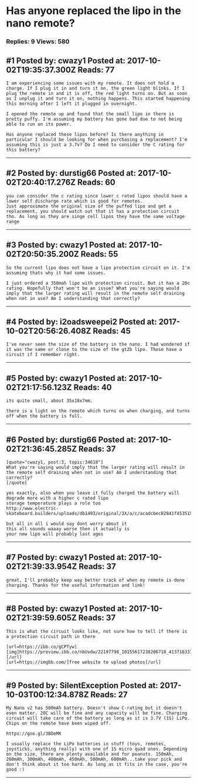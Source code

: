 # Has anyone replaced the lipo in the nano remote?

### Replies: 9 Views: 580

## \#1 Posted by: cwazy1 Posted at: 2017-10-02T19:35:37.300Z Reads: 77

```
I am experiencing some issues with my remote. It does not hold a charge. If I plug it in and turn it on, the green light blinks. If I plug the remote in and it is off, the red light turns on. But as soon as I unplug it and turn it on, nothing happens. This started happening this morning after I left it plugged in overnight.

I opened the remote up and found that the small lipo in there is pretty puffy. I'm assuming my battery has gone bad due to not being able to run on its power. 

Has anyone replaced these lipos before? Is there anything in particular I should be looking for when purchasing a replacement? I'm assuming this is just a 3.7v? Do I need to consider the C rating for this battery?
```

---
## \#2 Posted by: durstig66 Posted at: 2017-10-02T20:40:17.276Z Reads: 60

```
you can consider the c rating since lower c rated lipos should have a lower self discharge rate which is good for remotes.
Just approximate the original size of the puffed lipo and get a replacement, you should watch out that it has a protection circuit tho. As long as they are singe cell lipos they have the same voltage range
```

---
## \#3 Posted by: cwazy1 Posted at: 2017-10-02T20:50:35.200Z Reads: 55

```
So the current lipo does not have a lipo protection circuit on it. I'm assuming thats why it had some issues. 

I just ordered a 350mah lipo with protection circuit. But it has a 20c rating. Hopefully that won't be an issue? What you're saying would imply that the larger rating will result in the remote self draining when not in use? Am I understanding that correctly?
```

---
## \#4 Posted by: i2oadsweepei2 Posted at: 2017-10-02T20:56:26.408Z Reads: 45

```
I've never seen the size of the battery in the nano. I had wondered if it was the same or close to the size of the gt2b lipo. Those have a circuit if I remember right.
```

---
## \#5 Posted by: cwazy1 Posted at: 2017-10-02T21:17:56.123Z Reads: 40

```
its quite small, about 35x18x7mm. 

there is a light on the remote which turns on when charging, and turns off when the battery is full.
```

---
## \#6 Posted by: durstig66 Posted at: 2017-10-02T21:36:45.285Z Reads: 37

```
[quote="cwazy1, post:3, topic:34618"]
What you're saying would imply that the larger rating will result in the remote self draining when not in use? Am I understanding that correctly?
[/quote]

yes exactly, also when you leave it fully charged the battery will degrade more with a higher c rated lipo 
storage temperature plays a role too
http://www.electric-skateboard.builders/uploads/db1493/original/3X/a/c/acadcbec82841f4535190d6e44588147ee44c147.png

but all in all i would say dont worry about it 
this all sounds waaay worse then it actually is 
your new lipo will probably last ages
```

---
## \#7 Posted by: cwazy1 Posted at: 2017-10-02T21:39:33.954Z Reads: 37

```
great, I'll probably keep way better track of when my remote is done charging. Thanks for the useful information and link!
```

---
## \#8 Posted by: cwazy1 Posted at: 2017-10-02T21:39:59.605Z Reads: 37

```
This is what the circuit looks like, not sure how to tell if there is a protection circuit path in there

[url=https://ibb.co/gCPTyw][img]https://preview.ibb.co/nbUvdw/22197798_10155617238206718_413716337_o.jpg[/img][/url]
[url=https://imgbb.com/]free website to upload photos[/url]
```

---
## \#9 Posted by: SilentException Posted at: 2017-10-03T00:12:34.878Z Reads: 27

```
My Nano v2 has 500mAh battery. Doesn't show C-rating but it doesn't even matter. 20C will be fine and any capacity will be fine. Charging circuit will take care of the battery as long as it is 3.7V (1S) LiPo. Chips on the remote have been wiped off. 

https://goo.gl/3BDeMK

I usually replace the LiPo batteries in stuff (toys, remotes, joysticks, anything really) with one of 1S micro quad ones. Depending on the size, there are plenty available and for peanuts. 150mAh, 260mAh, 300mAh, 400mAh, 450mAh, 500mAh, 600mAh...take your pick and don't think about it too hard. As long as it fits in the case, you're good :)
```

---
